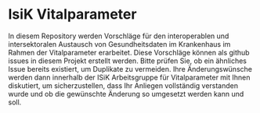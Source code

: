 # IsiK Vitalparameter

In diesem Repository werden Vorschläge für den interoperablen und intersektoralen Austausch von Gesundheitsdaten im Krankenhaus im Rahmen der Vitalparameter erarbeitet. Diese Vorschläge können als github issues in diesem Projekt erstellt werden. Bitte prüfen Sie, ob ein ähnliches Issue bereits existiert, um Duplikate zu vermeiden. Ihre Änderungswünsche werden dann innerhalb der ISiK Arbeitsgruppe für Vitalparameter mit Ihnen diskutiert, um sicherzustellen, dass Ihr Anliegen vollständig verstanden wurde und ob die gewünschte Änderung so umgesetzt werden kann und soll.